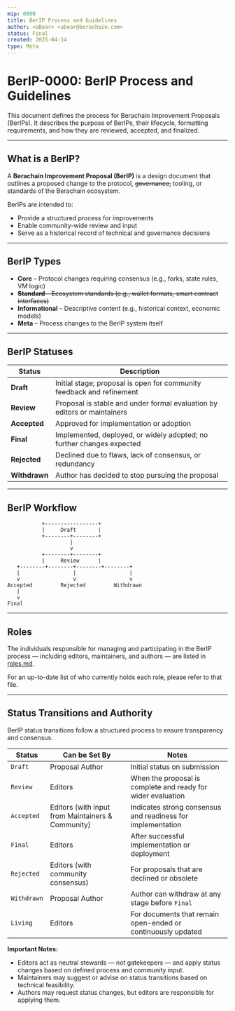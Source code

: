 ```yaml
---
mip: 0000
title: BerIP Process and Guidelines
author: <aBear> <abear@berachain.com>
status: Final
created: 2025-04-14
type: Meta
---
```


# BerIP-0000: BerIP Process and Guidelines

This document defines the process for Berachain Improvement Proposals (BerIPs). It describes the purpose of BerIPs, their lifecycle, formatting requirements, and how they are reviewed, accepted, and finalized.

---

## What is a BerIP?

A **Berachain Improvement Proposal (BerIP)** is a design document that outlines a proposed change to the protocol, ~~governance,~~ tooling, or standards of the Berachain ecosystem.

BerIPs are intended to:

- Provide a structured process for improvements
- Enable community-wide review and input
- Serve as a historical record of technical and governance decisions

---

## BerIP Types

- **Core** – Protocol changes requiring consensus (e.g., forks, state rules, VM logic)
- ~~**Standard** – Ecosystem standards (e.g., wallet formats, smart contract interfaces)~~
- **Informational** – Descriptive content (e.g., historical context, economic models)
- **Meta** – Process changes to the BerIP system itself

---

## BerIP Statuses

| Status     | Description |
|------------|-------------|
| **Draft**  | Initial stage; proposal is open for community feedback and refinement |
| **Review** | Proposal is stable and under formal evaluation by editors or maintainers |
| **Accepted** | Approved for implementation or adoption |
| **Final**  | Implemented, deployed, or widely adopted; no further changes expected |
| **Rejected** | Declined due to flaws, lack of consensus, or redundancy |
| **Withdrawn** | Author has decided to stop pursuing the proposal |

---

## BerIP Workflow

```plaintext
           +-----------------+
           |     Draft       |
           +--------+--------+
                    |
                    v
           +--------+--------+
           |     Review      |
   +--------+--------+--------+--------+
   |                 |                 |
   v                 v                 v
Accepted         Rejected         Withdrawn
   |
   v
Final
```

---

## Roles

The individuals responsible for managing and participating in the BerIP process — including editors, maintainers, and authors — are listed in [roles.md](../roles.md).

For an up-to-date list of who currently holds each role, please refer to that file.

---

## Status Transitions and Authority

BerIP status transitions follow a structured process to ensure transparency and consensus.

| Status        | Can be Set By       | Notes |
|---------------|---------------------|-------|
| `Draft`       | Proposal Author     | Initial status on submission |
| `Review`      | Editors              | When the proposal is complete and ready for wider evaluation |
| `Accepted`    | Editors (with input from Maintainers & Community) | Indicates strong consensus and readiness for implementation |
| `Final`       | Editors              | After successful implementation or deployment |
| `Rejected`    | Editors (with community consensus) | For proposals that are declined or obsolete |
| `Withdrawn`   | Proposal Author      | Author can withdraw at any stage before `Final` |
| `Living`      | Editors              | For documents that remain open-ended or continuously updated |

**Important Notes:**

- Editors act as neutral stewards — not gatekeepers — and apply status changes based on defined process and community input.
- Maintainers may suggest or advise on status transitions based on technical feasibility.
- Authors may request status changes, but editors are responsible for applying them.
